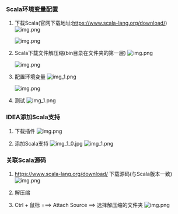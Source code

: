 ### Scala环境变量配置

1. 下载Scala(官网下载地址:https://www.scala-lang.org/download/)
   ![img.png](../img/Scala官网下载.jpg)

   ![img.png](../img/Scala下载文件压缩包.png)

2. Scala下载文件解压缩(bin目录在文件夹的第一层)
   ![img.png](../img/Scala下载文件解压缩0.png)

   ![img.png](../img/Scala下载文件解压缩1.png)

4. 配置环境变量
   ![img_1.png](../img/SCALA_HOME.png)

   ![img.png](../img/系统变量path设置.png)

5. 测试
   ![img_1.png](../img/Scala环境变量测试.png)

### IDEA添加Scala支持

1. 下载插件
    ![img.png](../img/Scala插件_IDEA.png)

2. 添加Scala支持
    ![img_1_0.jpg](../img/添加Scala支持0.jpg)
    ![img_1.png](../img/添加Scala支持.png)

### 关联Scala源码

1. https://www.scala-lang.org/download/ 下载源码(与Scala版本一致)
   ![img.png](../img/Scala源码.png)

2. 解压缩

3. Ctrl + 鼠标 ===> Attach Source ==> 选择解压缩的文件夹
    ![img.png](../img/Scala选择源码.png)

